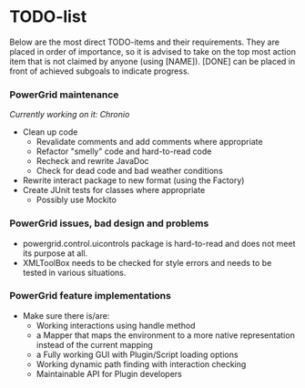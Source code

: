 TODO-list
=========

Below are the most direct TODO-items and their requirements. They are placed in 
order of importance, so it is advised to take on the top most action item that is 
not claimed by anyone (using [NAME]). [DONE] can be placed in front of achieved 
subgoals to indicate progress.

### PowerGrid maintenance ###
*Currently working on it: Chronio*
  - Clean up code
    - Revalidate comments and add comments where appropriate
    - Refactor "smelly" code and hard-to-read code
    - Recheck and rewrite JavaDoc
    - Check for dead code and bad weather conditions
  - Rewrite interact package to new format (using the Factory)
  - Create JUnit tests for classes where appropriate
    - Possibly use Mockito

### PowerGrid issues, bad design and problems ###
  - powergrid.control.uicontrols package is hard-to-read and does not meet its purpose at all.
  - XMLToolBox needs to be checked for style errors and needs to be tested in various situations.

### PowerGrid feature implementations ###
  - Make sure there is/are:
    - Working interactions using handle method
    - a Mapper that maps the environment to a more native representation instead of the current mapping
    - a Fully working GUI with Plugin/Script loading options
    - Working dynamic path finding with interaction checking
    - Maintainable API for Plugin developers